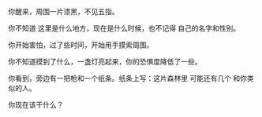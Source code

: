 你醒来，周围一片漆黑，不见五指。

你不知道 这里是什么地方，现在是什么时候，也不记得 自己的名字和性别。

你开始害怕，过了些时间，开始用手摸索周围。

你不知道摸到了什么，一盏灯亮起来，你的恐惧度降低了一些。

你看到，旁边有一把枪和一个纸条。纸条上写：这片森林里 可能还有几个 和你类似的人。

你现在该干什么？
